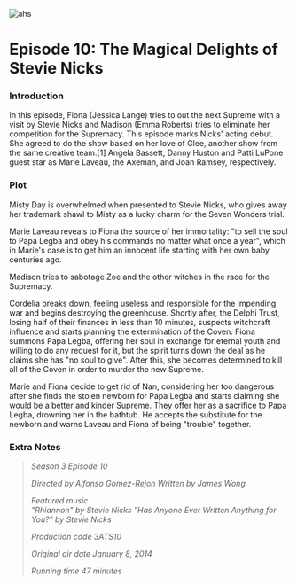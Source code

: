![ahs](https://github.com/user-attachments/assets/b9028a20-5012-4864-9198-6d2d6a12557c)


# Episode 10: The Magical Delights of Stevie Nicks

### Introduction
In this episode, Fiona (Jessica Lange) tries to out the next Supreme with a visit by Stevie Nicks and Madison (Emma Roberts) tries to eliminate her competition for the Supremacy. This episode marks Nicks' acting debut. She agreed to do the show based on her love of Glee, another show from the same creative team.[1] Angela Bassett, Danny Huston and Patti LuPone guest star as Marie Laveau, the Axeman, and Joan Ramsey, respectively.

### Plot
Misty Day is overwhelmed when presented to Stevie Nicks, who gives away her trademark shawl to Misty as a lucky charm for the Seven Wonders trial.

Marie Laveau reveals to Fiona the source of her immortality: "to sell the soul to Papa Legba and obey his commands no matter what once a year", which in Marie's case is to get him an innocent life starting with her own baby centuries ago.

Madison tries to sabotage Zoe and the other witches in the race for the Supremacy.

Cordelia breaks down, feeling useless and responsible for the impending war and begins destroying the greenhouse. Shortly after, the Delphi Trust, losing half of their finances in less than 10 minutes, suspects witchcraft influence and starts planning the extermination of the Coven. Fiona summons Papa Legba, offering her soul in exchange for eternal youth and willing to do any request for it, but the spirit turns down the deal as he claims she has "no soul to give". After this, she becomes determined to kill all of the Coven in order to murder the new Supreme.

Marie and Fiona decide to get rid of Nan, considering her too dangerous after she finds the stolen newborn for Papa Legba and starts claiming she would be a better and kinder Supreme. They offer her as a sacrifice to Papa Legba, drowning her in the bathtub. He accepts the substitute for the newborn and warns Laveau and Fiona of being "trouble" together.

### Extra Notes

> *Season 3
Episode 10*
>
> *Directed by	Alfonso Gomez-Rejon
Written by	James Wong*
>
> *Featured music	
"Rhiannon" by Stevie Nicks
"Has Anyone Ever Written Anything for You?" by Stevie Nicks*
>
> *Production code	3ATS10*
> 
> *Original air date	January 8, 2014*
>
> *Running time	47 minutes*
> 

